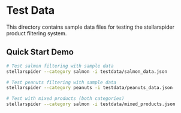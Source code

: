 # Test Data

This directory contains sample data files for testing the stellarspider product filtering system.

## Quick Start Demo

```bash
# Test salmon filtering with sample data
stellarspider --category salmon -i testdata/salmon_data.json

# Test peanuts filtering with sample data
stellarspider --category peanuts -i testdata/peanuts_data.json

# Test with mixed products (both categories)
stellarspider --category salmon -i testdata/mixed_products.json
```
